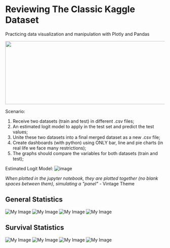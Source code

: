 # Reviewing The Classic Kaggle Dataset
Practicing data visualization and manipulation with Plotly and Pandas

<img src="./flow_chart.png" width=600 height=200>

Scenario:
1. Receive two datasets (train and test) in different .csv files;
2. An estimated logit model to apply in the test set and predict the test values;
3. Unite these two datasets into a final merged dataset as a new .csv file;
4. Create dashboards (with python) using ONLY bar, line and pie charts (in real life we face many restrictions);
5. The graphs should compare the variables for both datasets (train and test);

Estimated Logit Model:
![image](https://user-images.githubusercontent.com/82718085/226204942-41590845-9271-4ce0-bc0f-60a462c5a08d.png)

*When plotted in the jupyter notebook, they are plotted together (no blank spaces between them), simulating a "panel"* - Vintage Theme
## General Statistics
![My Image](plots/general_statistics/1-pie_plot_by_port.png)
![My Image](plots/general_statistics/2-pie_plot_by_class.png)
![My Image](plots/general_statistics/3-bar_plot_relatives.png)
![My Image](plots/general_statistics/4-bar_plot_parents.png)

## Survival Statistics
![My Image](plots/survival_statistics/1-line_plot_survivers.png)
![My Image](plots/survival_statistics/2-bar_plot_sex.png)
![My Image](plots/survival_statistics/3-bar_plot_class.png)
![My Image](plots/survival_statistics/4-dist_plot_age.png)
